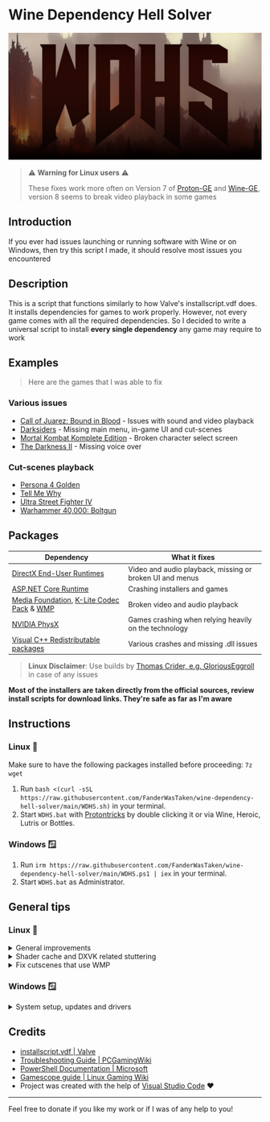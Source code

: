 # Wine Dependency Hell Solver

![logo](WDHS.png)

> ⚠️ **Warning for Linux users** ⚠️
>
> These fixes work more often on Version 7 of [Proton-GE](https://github.com/GloriousEggroll/proton-ge-custom) and [Wine-GE](https://github.com/gloriouseggroll/wine-ge-custom), version 8 seems to break video playback in some games

## Introduction

If you ever had issues launching or running software with Wine or on Windows, then try this script I made, it should resolve most issues you encountered

## Description

This is a script that functions similarly to how Valve's installscript.vdf does. It installs dependencies for games to work properly. However, not every game comes with all the required dependencies. So I decided to write a universal script to install **every single dependency** any game may require to work

## Examples

> Here are the games that I was able to fix

### Various issues

- [Call of Juarez: Bound in Blood](https://github.com/ValveSoftware/Proton/issues/1831) - Issues with sound and video playback
- [Darksiders](https://github.com/ValveSoftware/Proton/issues/264) - Missing main menu, in-game UI and cut-scenes
- [Mortal Kombat Komplete Edition](https://github.com/ValveSoftware/Proton/issues/1185) - Broken character select screen
- [The Darkness II](https://github.com/ValveSoftware/Proton/issues/563) - Missing voice over

### Cut-scenes playback

- [Persona 4 Golden](https://github.com/ValveSoftware/Proton/issues/3982)
- [Tell Me Why](https://github.com/ValveSoftware/Proton/issues/6829)
- [Ultra Street Fighter IV](https://github.com/ValveSoftware/Proton/issues/345)
- [Warhammer 40,000: Boltgun](https://github.com/ValveSoftware/Proton/issues/6795)

## Packages

| Dependency                                                                                                                                                              | What it fixes                                            |
| ----------------------------------------------------------------------------------------------------------------------------------------------------------------------- | -------------------------------------------------------- |
| [DirectX End-User Runtimes](https://www.microsoft.com/en-us/download/details.aspx?id=8109)                                                                              | Video and audio playback, missing or broken UI and menus |
| [ASP.NET Core Runtime](https://dotnet.microsoft.com/en-us/download)                                                                                                     | Crashing installers and games                            |
| [Media Foundation](https://github.com/z0z0z/mf-installcab), [K-Lite Codec Pack](https://codecguide.com/about_kl.htm) & [WMP](https://archive.org/details/wmp9_20210117) | Broken video and audio playback                          |
| [NVIDIA PhysX](https://www.nvidia.com/en-us/drivers/physx/9_09_0428/physx_9-09-0428_whql/)                                                                              | Games crashing when relying heavily on the technology    |
| [Visual C++ Redistributable packages](https://learn.microsoft.com/en-US/cpp/windows/latest-supported-vc-redist?view=msvc-170)                                           | Various crashes and missing .dll issues                  |

> **Linux Disclaimer**: Use builds by [Thomas Crider, e.g. GloriousEggroll](https://github.com/GloriousEggroll) in case of any issues

**Most of the installers are taken directly from the official sources, review install scripts for download links. They're safe as far as I'm aware**

## Instructions

### Linux 🐧

Make sure to have the following packages installed before proceeding: `7z wget`

1. Run `bash <(curl -sSL https://raw.githubusercontent.com/FanderWasTaken/wine-dependency-hell-solver/main/WDHS.sh)` in your terminal.
2. Start `WDHS.bat` with [Protontricks](https://github.com/Matoking/protontricks) by double clicking it or via Wine, Heroic, Lutris or Bottles.

### Windows 🪟

1. Run `irm https://raw.githubusercontent.com/FanderWasTaken/wine-dependency-hell-solver/main/WDHS.ps1 | iex` in your terminal.
2. Start `WDHS.bat` as Administrator.

## General tips

### Linux 🐧

<details><summary> General improvements</summary>

In case if you experience any issues with performance, be sure to check [this guide](https://linux-gaming.kwindu.eu/index.php?title=Improving_performance) out.

</details>

<details><summary> Shader cache and DXVK related stuttering</summary>

In order to minimize stuttering with Wine on Mesa below version 23.1, use [dxvk-async](https://github.com/Sporif/dxvk-async).

**Mesa 23.1 made GPL the default way of working with shaders. That means that there would be a severe reduction in stutters one could encounter while using DXVK for games. There is no need to use patched DXVK versions if you have newer Mesa.**

</details>

<details><summary> Fix cutscenes that use WMP</summary>

Install and configure `gamescope` with these arguments `--rt --immediate-flips` in Lutris. It will allow videos to play without game minimizing (it seems like on Windows these games run WMP in borderless mode above the game's window and play a video that way).

For Steam games add this line as launch options: `gamescope -f -h <desired_resolution_e.g._1080> --rt --immediate-flips %command%`.

</details>

### Windows 🪟

<details><summary>System setup, updates and drivers</summary>

Make sure to run `dism /online /cleanup-image /checkhealth` in a Terminal or PowerShell as Administrator. This will fix any issues you have with your Windows install.

Don't change things that you don't fully understand the use of or don't know how to recover from these changes.

Install latest drivers from [AMD](https://www.amd.com/en/support), [NVIDIA](https://www.nvidia.com/download/index.aspx) or [Intel](https://www.intel.com/content/www/us/en/search.html#sort=relevancy&f:@tabfilter=[Downloads]&f:@stm_10385_en=[Graphics]) for your hardware, non-beta releases are recommended.

</details>

## Credits

- [installscript.vdf | Valve](https://partner.steamgames.com/doc/sdk/installscripts)
- [Troubleshooting Guide | PCGamingWiki](https://www.pcgamingwiki.com/wiki/Troubleshooting_guide)
- [PowerShell Documentation | Microsoft](https://learn.microsoft.com/en-us/powershell/?view=powershell-7.3)
- [Gamescope guide | Linux Gaming Wiki](https://linux-gaming.kwindu.eu/index.php?title=Gamescope)
- Project was created with the help of [Visual Studio Code](https://code.visualstudio.com/) ❤️

---

Feel free to donate if you like my work or if I was of any help to you!
